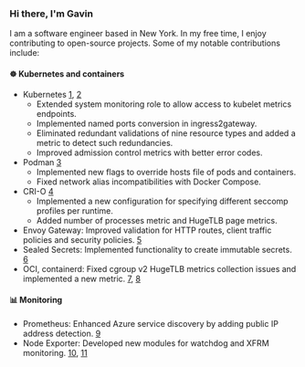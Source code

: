 ### Hi there, I'm Gavin

I am a software engineer based in New York. In my free time, I enjoy contributing to open-source projects. Some of my notable contributions include:

#### ☸️ Kubernetes and containers

* Kubernetes [1], [2]
  * Extended system monitoring role to allow access to kubelet metrics endpoints.
  * Implemented named ports conversion in ingress2gateway.
  * Eliminated redundant validations of nine resource types and added a metric to detect such redundancies.
  * Improved admission control metrics with better error codes.
* Podman [3]
  * Implemented new flags to override hosts file of pods and containers.
  * Fixed network alias incompatibilities with Docker Compose.
* CRI-O [4]
  * Implemented a new configuration for specifying different seccomp profiles per runtime.
  * Added number of processes metric and HugeTLB page metrics.
* Envoy Gateway: Improved validation for HTTP routes, client traffic policies and security policies. [5]
* Sealed Secrets: Implemented functionality to create immutable secrets. [6]
* OCI, containerd: Fixed cgroup v2 HugeTLB metrics collection issues and implemented a new metric. [7], [8]

#### 📊 Monitoring

* Prometheus: Enhanced Azure service discovery by adding public IP address detection. [9]
* Node Exporter: Developed new modules for watchdog and XFRM monitoring. [10], [11]

[1]: https://github.com/kubernetes/kubernetes/commits/master/?author=gavinkflam
[2]: https://github.com/kubernetes-sigs/ingress2gateway/commits/main/?author=gavinkflam
[3]: https://github.com/containers/podman/commits/main/?author=gavinkflam
[4]: https://github.com/cri-o/cri-o/commits?author=gavinkflam
[5]: https://github.com/envoyproxy/gateway/commits/main/?author=gavinkflam
[6]: https://github.com/bitnami-labs/sealed-secrets/commits/main/?author=gavinkflam
[7]: https://github.com/opencontainers/cgroups/commits/main/?author=gavinkflam
[8]: https://github.com/containerd/cgroups/commits/main/?author=gavinkflam
[9]: https://github.com/prometheus/prometheus/commits/main/?author=gavinkflam
[10]: https://github.com/prometheus/node_exporter/commits/master/?author=gavinkflam
[11]: https://github.com/prometheus/procfs/commits/master/?author=gavinkflam
